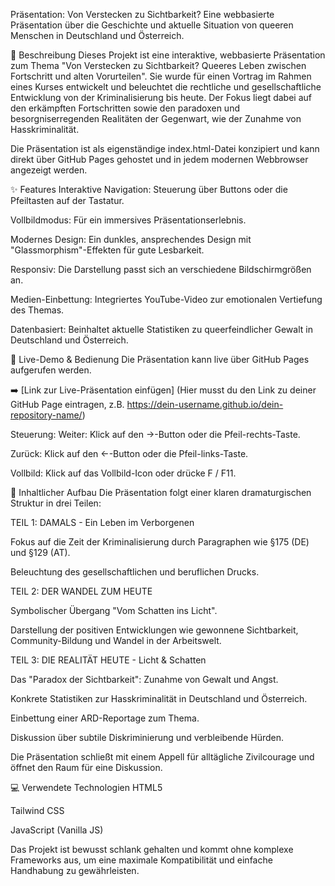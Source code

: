 Präsentation: Von Verstecken zu Sichtbarkeit?
Eine webbasierte Präsentation über die Geschichte und aktuelle Situation von queeren Menschen in Deutschland und Österreich.

📜 Beschreibung
Dieses Projekt ist eine interaktive, webbasierte Präsentation zum Thema "Von Verstecken zu Sichtbarkeit? Queeres Leben zwischen Fortschritt und alten Vorurteilen". Sie wurde für einen Vortrag im Rahmen eines Kurses entwickelt und beleuchtet die rechtliche und gesellschaftliche Entwicklung von der Kriminalisierung bis heute. Der Fokus liegt dabei auf den erkämpften Fortschritten sowie den paradoxen und besorgniserregenden Realitäten der Gegenwart, wie der Zunahme von Hasskriminalität.

Die Präsentation ist als eigenständige index.html-Datei konzipiert und kann direkt über GitHub Pages gehostet und in jedem modernen Webbrowser angezeigt werden.

✨ Features
Interaktive Navigation: Steuerung über Buttons oder die Pfeiltasten auf der Tastatur.

Vollbildmodus: Für ein immersives Präsentationserlebnis.

Modernes Design: Ein dunkles, ansprechendes Design mit "Glassmorphism"-Effekten für gute Lesbarkeit.

Responsiv: Die Darstellung passt sich an verschiedene Bildschirmgrößen an.

Medien-Einbettung: Integriertes YouTube-Video zur emotionalen Vertiefung des Themas.

Datenbasiert: Beinhaltet aktuelle Statistiken zu queerfeindlicher Gewalt in Deutschland und Österreich.

🚀 Live-Demo & Bedienung
Die Präsentation kann live über GitHub Pages aufgerufen werden.

➡️ [Link zur Live-Präsentation einfügen] (Hier musst du den Link zu deiner GitHub Page eintragen, z.B. https://dein-username.github.io/dein-repository-name/)

Steuerung:
Weiter: Klick auf den →-Button oder die Pfeil-rechts-Taste.

Zurück: Klick auf den ←-Button oder die Pfeil-links-Taste.

Vollbild: Klick auf das Vollbild-Icon oder drücke F / F11.

📑 Inhaltlicher Aufbau
Die Präsentation folgt einer klaren dramaturgischen Struktur in drei Teilen:

TEIL 1: DAMALS - Ein Leben im Verborgenen

Fokus auf die Zeit der Kriminalisierung durch Paragraphen wie §175 (DE) und §129 (AT).

Beleuchtung des gesellschaftlichen und beruflichen Drucks.

TEIL 2: DER WANDEL ZUM HEUTE

Symbolischer Übergang "Vom Schatten ins Licht".

Darstellung der positiven Entwicklungen wie gewonnene Sichtbarkeit, Community-Bildung und Wandel in der Arbeitswelt.

TEIL 3: DIE REALITÄT HEUTE - Licht & Schatten

Das "Paradox der Sichtbarkeit": Zunahme von Gewalt und Angst.

Konkrete Statistiken zur Hasskriminalität in Deutschland und Österreich.

Einbettung einer ARD-Reportage zum Thema.

Diskussion über subtile Diskriminierung und verbleibende Hürden.

Die Präsentation schließt mit einem Appell für alltägliche Zivilcourage und öffnet den Raum für eine Diskussion.

💻 Verwendete Technologien
HTML5

Tailwind CSS

JavaScript (Vanilla JS)

Das Projekt ist bewusst schlank gehalten und kommt ohne komplexe Frameworks aus, um eine maximale Kompatibilität und einfache Handhabung zu gewährleisten.
